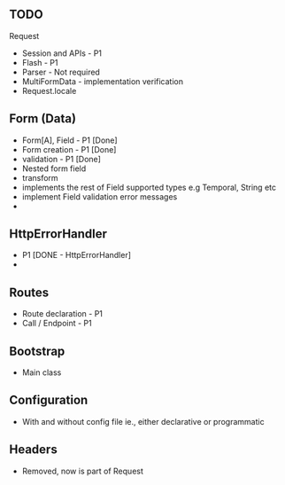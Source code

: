 TODO 
---
Request
+ Session and APIs - P1
+ Flash - P1
+ Parser - Not required
+ MultiFormData - implementation verification
+ Request.locale

Form (Data)
---
+ Form[A], Field - P1 [Done]
+ Form creation - P1 [Done]
+ validation - P1  [Done]
+ Nested form field
+ transform
+ implements the rest of Field supported types e.g Temporal, String etc
+ implement Field validation error messages
+ 
HttpErrorHandler
---
+ P1 [DONE - HttpErrorHandler]
+ 
Routes
---
+ Route declaration - P1
+ Call / Endpoint - P1


Bootstrap
---
+ Main class

Configuration
---
+ With and without config file ie., either declarative or programmatic


Headers
---
+ Removed, now is part of Request